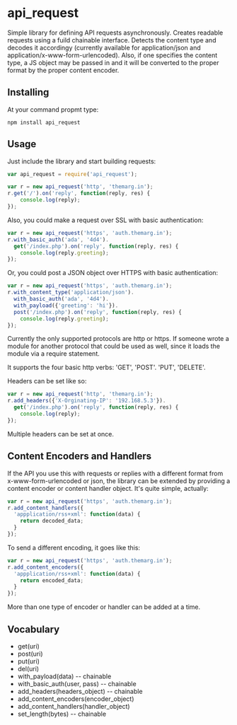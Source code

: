 api_request
===========

Simple library for defining API requests asynchronously. Creates readable requests using a fuild chainable interface. Detects the content type and decodes it accordingy (currently available for application/json and application/x-www-form-urlencoded). Also, if one specifies the content type, a JS object may be passed in and it will be converted to the proper format by the proper content encoder.

Installing
----------

At your command propmt type:
```
npm install api_request
```

Usage
-----

Just include the library and start building requests:

```js
var api_request = require('api_request');

var r = new api_request('http', 'themarg.in');
r.get('/').on('reply', function(reply, res) {
    console.log(reply);
});
```

Also, you could make a request over SSL with basic authentication:

```js
var r = new api_request('https', 'auth.themarg.in');
r.with_basic_auth('ada', '4d4').
  get('/index.php').on('reply', function(reply, res) {
    console.log(reply.greeting);
});
```

Or, you could post a JSON object over HTTPS with basic authentication:

```js
var r = new api_request('https', 'auth.themarg.in');
r.with_content_type('application/json').
  with_basic_auth('ada', '4d4').
  with_payload({'greeting': 'hi'}).
  post('/index.php').on('reply', function(reply, res) {
    console.log(reply.greeting);
});
```

Currently the only supported protocols are http or https. If someone wrote a module for another protocol that could be used as well, since it loads the module via a require statement.

It supports the four basic http verbs: 'GET', 'POST'. 'PUT', 'DELETE'.

Headers can be set like so:

```js
var r = new api_request('http', 'themarg.in');
r.add_headers({'X-Orginating-IP': '192.168.5.3'}).
  get('/index.php').on('reply', function(reply, res) {
    console.log(reply);
});
```

Multiple headers can be set at once.

Content Encoders and Handlers
-----------------------------

If the API you use this with requests or replies with a different format from x-www-form-urlencoded or json, the library can be extended by providing a content encoder or content handler object. It's quite simple, actually:

```js
var r = new api_request('https', 'auth.themarg.in');
r.add_content_handlers({
  'appplication/rss+xml': function(data) {
    return decoded_data;
  }
});
```

To send a different encoding, it goes like this:

```js
var r = new api_request('https', 'auth.themarg.in');
r.add_content_encoders({
  'appplication/rss+xml': function(data) {
    return encoded_data;
  }
});
```

More than one type of encoder or handler can be added at a time.

Vocabulary
----------

* get(uri)
* post(uri)
* put(uri)
* del(uri)
* with_payload(data) -- chainable
* with_basic_auth(user, pass) -- chainable
* add_headers(headers_object) -- chainable
* add_content_encoders(encoder_object)
* add_content_handlers(handler_object)
* set_length(bytes) -- chainable
